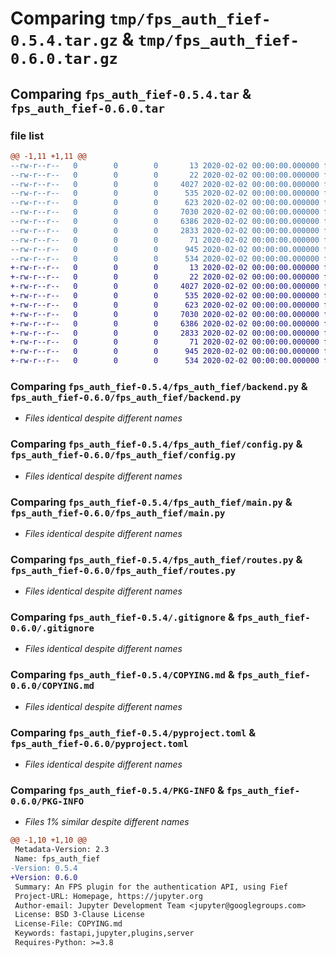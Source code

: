 # Comparing `tmp/fps_auth_fief-0.5.4.tar.gz` & `tmp/fps_auth_fief-0.6.0.tar.gz`

## Comparing `fps_auth_fief-0.5.4.tar` & `fps_auth_fief-0.6.0.tar`

### file list

```diff
@@ -1,11 +1,11 @@
--rw-r--r--   0        0        0       13 2020-02-02 00:00:00.000000 fps_auth_fief-0.5.4/MANIFEST.in
--rw-r--r--   0        0        0       22 2020-02-02 00:00:00.000000 fps_auth_fief-0.5.4/fps_auth_fief/__init__.py
--rw-r--r--   0        0        0     4027 2020-02-02 00:00:00.000000 fps_auth_fief-0.5.4/fps_auth_fief/backend.py
--rw-r--r--   0        0        0      535 2020-02-02 00:00:00.000000 fps_auth_fief-0.5.4/fps_auth_fief/config.py
--rw-r--r--   0        0        0      623 2020-02-02 00:00:00.000000 fps_auth_fief-0.5.4/fps_auth_fief/main.py
--rw-r--r--   0        0        0     7030 2020-02-02 00:00:00.000000 fps_auth_fief-0.5.4/fps_auth_fief/routes.py
--rw-r--r--   0        0        0     6386 2020-02-02 00:00:00.000000 fps_auth_fief-0.5.4/.gitignore
--rw-r--r--   0        0        0     2833 2020-02-02 00:00:00.000000 fps_auth_fief-0.5.4/COPYING.md
--rw-r--r--   0        0        0       71 2020-02-02 00:00:00.000000 fps_auth_fief-0.5.4/README.md
--rw-r--r--   0        0        0      945 2020-02-02 00:00:00.000000 fps_auth_fief-0.5.4/pyproject.toml
--rw-r--r--   0        0        0      534 2020-02-02 00:00:00.000000 fps_auth_fief-0.5.4/PKG-INFO
+-rw-r--r--   0        0        0       13 2020-02-02 00:00:00.000000 fps_auth_fief-0.6.0/MANIFEST.in
+-rw-r--r--   0        0        0       22 2020-02-02 00:00:00.000000 fps_auth_fief-0.6.0/fps_auth_fief/__init__.py
+-rw-r--r--   0        0        0     4027 2020-02-02 00:00:00.000000 fps_auth_fief-0.6.0/fps_auth_fief/backend.py
+-rw-r--r--   0        0        0      535 2020-02-02 00:00:00.000000 fps_auth_fief-0.6.0/fps_auth_fief/config.py
+-rw-r--r--   0        0        0      623 2020-02-02 00:00:00.000000 fps_auth_fief-0.6.0/fps_auth_fief/main.py
+-rw-r--r--   0        0        0     7030 2020-02-02 00:00:00.000000 fps_auth_fief-0.6.0/fps_auth_fief/routes.py
+-rw-r--r--   0        0        0     6386 2020-02-02 00:00:00.000000 fps_auth_fief-0.6.0/.gitignore
+-rw-r--r--   0        0        0     2833 2020-02-02 00:00:00.000000 fps_auth_fief-0.6.0/COPYING.md
+-rw-r--r--   0        0        0       71 2020-02-02 00:00:00.000000 fps_auth_fief-0.6.0/README.md
+-rw-r--r--   0        0        0      945 2020-02-02 00:00:00.000000 fps_auth_fief-0.6.0/pyproject.toml
+-rw-r--r--   0        0        0      534 2020-02-02 00:00:00.000000 fps_auth_fief-0.6.0/PKG-INFO
```

### Comparing `fps_auth_fief-0.5.4/fps_auth_fief/backend.py` & `fps_auth_fief-0.6.0/fps_auth_fief/backend.py`

 * *Files identical despite different names*

### Comparing `fps_auth_fief-0.5.4/fps_auth_fief/config.py` & `fps_auth_fief-0.6.0/fps_auth_fief/config.py`

 * *Files identical despite different names*

### Comparing `fps_auth_fief-0.5.4/fps_auth_fief/main.py` & `fps_auth_fief-0.6.0/fps_auth_fief/main.py`

 * *Files identical despite different names*

### Comparing `fps_auth_fief-0.5.4/fps_auth_fief/routes.py` & `fps_auth_fief-0.6.0/fps_auth_fief/routes.py`

 * *Files identical despite different names*

### Comparing `fps_auth_fief-0.5.4/.gitignore` & `fps_auth_fief-0.6.0/.gitignore`

 * *Files identical despite different names*

### Comparing `fps_auth_fief-0.5.4/COPYING.md` & `fps_auth_fief-0.6.0/COPYING.md`

 * *Files identical despite different names*

### Comparing `fps_auth_fief-0.5.4/pyproject.toml` & `fps_auth_fief-0.6.0/pyproject.toml`

 * *Files identical despite different names*

### Comparing `fps_auth_fief-0.5.4/PKG-INFO` & `fps_auth_fief-0.6.0/PKG-INFO`

 * *Files 1% similar despite different names*

```diff
@@ -1,10 +1,10 @@
 Metadata-Version: 2.3
 Name: fps_auth_fief
-Version: 0.5.4
+Version: 0.6.0
 Summary: An FPS plugin for the authentication API, using Fief
 Project-URL: Homepage, https://jupyter.org
 Author-email: Jupyter Development Team <jupyter@googlegroups.com>
 License: BSD 3-Clause License
 License-File: COPYING.md
 Keywords: fastapi,jupyter,plugins,server
 Requires-Python: >=3.8
```


